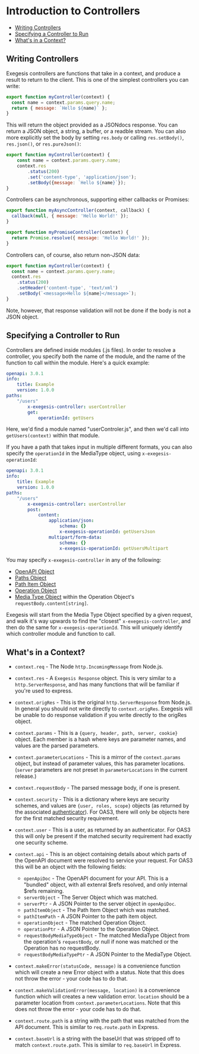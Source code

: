 # Introduction to Controllers

<!-- markdownlint-disable MD007 -->
<!-- TOC depthFrom:2 -->

- [Writing Controllers](#writing-controllers)
- [Specifying a Controller to Run](#specifying-a-controller-to-run)
- [What's in a Context?](#whats-in-a-context)

<!-- /TOC -->
<!-- markdownlint-enable MD007 -->

## Writing Controllers

Exegesis controllers are functions that take in a context, and produce a result
to return to the client. This is one of the simplest controllers you can
write:

```js
export function myController(context) {
  const name = context.params.query.name;
  return { message: `Hello ${name}` };
}
```

This will return the object provided as a JSONdocs response. You can return a
JSON object, a string, a buffer, or a readble stream. You can also more
explicitly set the body by setting `res.body` or calling `res.setBody()`,
`res.json()`, or `res.pureJson()`:

```js
export function myController(context) {
    const name = context.params.query.name;
    context.res
        .status(200)
        .set('content-type', 'application/json');
        .setBody({message: `Hello ${name}`});
}
```

Controllers can be asynchronous, supporting either callbacks or Promises:

```js
export function myAsyncController(context, callback) {
  callback(null, { message: 'Hello World!' });
}

export function myPromiseController(context) {
  return Promise.resolve({ message: 'Hello World!' });
}
```

Controllers can, of course, also return non-JSON data:

```js
export function myController(context) {
  const name = context.params.query.name;
  context.res
    .status(200)
    .setHeader('content-type', 'text/xml')
    .setBody(`<message>Hello ${name}</message>`);
}
```

Note, however, that response validation will not be done if the body is not a
JSON object.

## Specifying a Controller to Run

Controllers are defined inside modules (.js files). In order to resolve a controller, you specify both the name of the module, and the name of the function to call within the module. Here's a quick example:

```yaml
openapi: 3.0.1
info:
    title: Example
    version: 1.0.0
paths:
    "/users"
        x-exegesis-controller: userController
        get:
            operationId: getUsers
```

Here, we'd find a module named "userControler.js", and then we'd call into `getUsers(context)` within that module.

If you have a path that takes input in multiple different formats, you can also specify the `operationId` in the MediaType object, using `x-exegesis-operationId`:

```yaml
openapi: 3.0.1
info:
    title: Example
    version: 1.0.0
paths:
    "/users"
        x-exegesis-controller: userController
        post:
            content:
                application/json:
                    schema: {}
                    x-exegesis-operationId: getUsersJson
                multipart/form-data:
                    schema: {}
                    x-exegesis-operationId: getUsersMultipart
```

You may specify `x-exegesis-controller` in any of the following:

- [OpenAPI Object](https://github.com/OAI/OpenAPI-Specification/blob/master/versions/3.0.1.md#oasObject)
- [Paths Object](https://github.com/OAI/OpenAPI-Specification/blob/master/versions/3.0.1.md#pathsObject)
- [Path Item Object](https://github.com/OAI/OpenAPI-Specification/blob/master/versions/3.0.1.md#pathItemObject)
- [Operation Object](https://github.com/OAI/OpenAPI-Specification/blob/master/versions/3.0.1.md#operationObject)
- [Media Type Object](https://github.com/OAI/OpenAPI-Specification/blob/master/versions/3.0.1.md#mediaTypeObject) within the Operation Object's `requestBody.content[string]`.

Exegesis will start from the Media Type Object specified by a given request, and walk it's way upwards to find the "closest" `x-exegesis-controller`, and then do the same for `x-exegesis-operationId`. This will uniquely identify which controller module and function to call.

## What's in a Context?

- `context.req` - The Node `http.IncomingMessage` from Node.js.
- `context.res` - A `Exegesis Response` object. This is very similar to a
  `http.ServerResponse`, and has many functions that will be familiar if you're
  used to express.
- `context.origRes` - This is the original `http.ServerResponse` from Node.js.
  In general you should not write directly to `context.origRes`. Exegesis will
  be unable to do response validation if you write directly to the origRes
  object.
- `context.params` - This is a `{query, header, path, server, cookie}` object.
  Each member is a hash where keys are parameter names, and values are the
  parsed parameters.
- `context.parameterLocations` - This is a mirror of the `context.params` object,
  but instead of parameter values, this has parameter locations. (`server`
  parameters are not preset in `parameterLocations` in the current release.)
- `context.requestBody` - The parsed message body, if one is present.
- `context.security` - This is a dictionary where keys are security schemes,
  and values are `{user, roles, scope}` objects (as returned by the associated
  [authenticator](./OAS3%20Security.md)). For OAS3, there will only be objects
  here for the first matched security requirement.
- `context.user` - This is a user, as returned by an authenticator. For OAS3
  this will only be present if the matched security requirement had exactly
  one security scheme.
- `context.api` - This is an object containing details about which parts of
  the OpenAPI document were resolved to service your request. For OAS3 this
  will be an object with the following fields:

  - `openApiDoc` - The OpenAPI document for your API. This is a "bundled" object,
    with all extenral $refs resolved, and only internal $refs remaining.
  - `serverObject` - The Server Object which was matched.
  - `serverPtr` - A JSON Pointer to the server object in `openApiDoc`.
  - `pathItemObject` - The Path Item Object which was matched.
  - `pathItemPath` - A JSON Pointer to the path item object.
  - `operationObject` - The matched Operation Object.
  - `operationPtr` - A JSON Pointer to the Operation Object.
  - `requestBodyMediaTypeObject` - The matched MediaType Object from the operation's
    `requestBody`, or null if none was matched or the Operation has no requestBody.
  - `requestBodyMediaTypePtr` - A JSON Pointer to the MediaType Object.

- `context.makeError(statusCode, message)` is a convenience function which
  will create a new Error object with a status. Note that this does not
  throw the error - your code has to do that.

- `context.makeValidationError(message, location)` is a convenience function which
  will creates a new validation error. `location` should be a parameter location
  from `context.parameterLocations`. Note that this does not throw the error - your
  code has to do that.

- `context.route.path` is a string with the path that was matched from the API document.
  This is similar to `req.route.path` in Express.

- `context.baseUrl` is a string with the baseUrl that was stripped off to match
  `context.route.path`. This is similar to `req.baseUrl` in Express.
